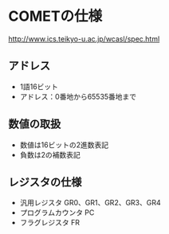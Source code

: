 # COMETの仕様
http://www.ics.teikyo-u.ac.jp/wcasl/spec.html

## アドレス
- 1語16ビット
- アドレス：0番地から65535番地まで

## 数値の取扱
- 数値は16ビットの2進数表記
- 負数は2の補数表記

## レジスタの仕様
- 汎用レジスタ GR0、GR1、GR2、GR3、GR4
- プログラムカウンタ PC
- フラグレジスタ FR
